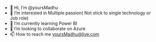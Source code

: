 - 👋 Hi, I’m @yoursMadhu
- 👀 I’m interested in Multiple passion( Not stick to single technology or Job role)
- 🌱 I’m currently learning Power BI
- 💞️ I’m looking to collaborate on Azure
- 📫 How to reach me yoursMadhu@live.com

<!---
yoursMadhu/yoursMadhu is a ✨ special ✨ repository because its `README.md` (this file) appears on your GitHub profile.
You can click the Preview link to take a look at your changes.
--->
